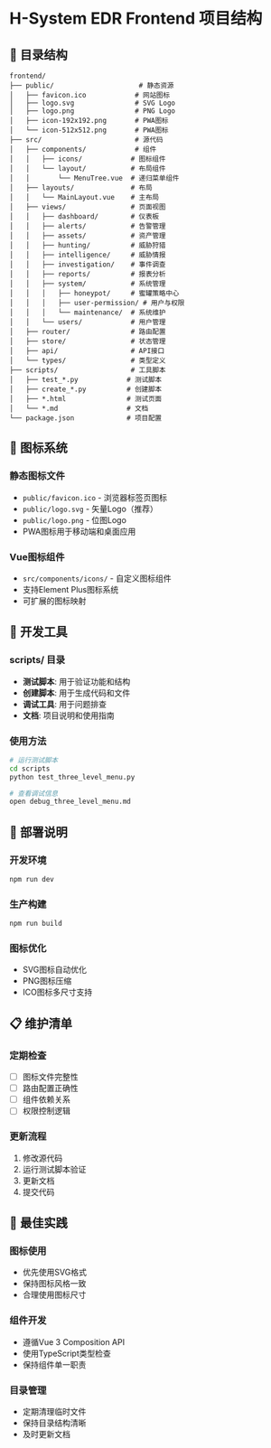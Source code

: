 # H-System EDR Frontend 项目结构

## 📁 目录结构

```
frontend/
├── public/                     # 静态资源
│   ├── favicon.ico            # 网站图标
│   ├── logo.svg               # SVG Logo
│   ├── logo.png               # PNG Logo
│   ├── icon-192x192.png       # PWA图标
│   └── icon-512x512.png       # PWA图标
├── src/                       # 源代码
│   ├── components/            # 组件
│   │   ├── icons/            # 图标组件
│   │   └── layout/           # 布局组件
│   │       └── MenuTree.vue  # 递归菜单组件
│   ├── layouts/              # 布局
│   │   └── MainLayout.vue    # 主布局
│   ├── views/                # 页面视图
│   │   ├── dashboard/        # 仪表板
│   │   ├── alerts/           # 告警管理
│   │   ├── assets/           # 资产管理
│   │   ├── hunting/          # 威胁狩猎
│   │   ├── intelligence/     # 威胁情报
│   │   ├── investigation/    # 事件调查
│   │   ├── reports/          # 报表分析
│   │   ├── system/           # 系统管理
│   │   │   ├── honeypot/     # 蜜罐策略中心
│   │   │   ├── user-permission/ # 用户与权限
│   │   │   └── maintenance/  # 系统维护
│   │   └── users/            # 用户管理
│   ├── router/               # 路由配置
│   ├── store/                # 状态管理
│   ├── api/                  # API接口
│   └── types/                # 类型定义
├── scripts/                  # 工具脚本
│   ├── test_*.py            # 测试脚本
│   ├── create_*.py          # 创建脚本
│   ├── *.html               # 测试页面
│   └── *.md                 # 文档
└── package.json             # 项目配置
```

## 🎨 图标系统

### 静态图标文件
- `public/favicon.ico` - 浏览器标签页图标
- `public/logo.svg` - 矢量Logo（推荐）
- `public/logo.png` - 位图Logo
- PWA图标用于移动端和桌面应用

### Vue图标组件
- `src/components/icons/` - 自定义图标组件
- 支持Element Plus图标系统
- 可扩展的图标映射

## 🔧 开发工具

### scripts/ 目录
- **测试脚本**: 用于验证功能和结构
- **创建脚本**: 用于生成代码和文件
- **调试工具**: 用于问题排查
- **文档**: 项目说明和使用指南

### 使用方法
```bash
# 运行测试脚本
cd scripts
python test_three_level_menu.py

# 查看调试信息
open debug_three_level_menu.md
```

## 🚀 部署说明

### 开发环境
```bash
npm run dev
```

### 生产构建
```bash
npm run build
```

### 图标优化
- SVG图标自动优化
- PNG图标压缩
- ICO图标多尺寸支持

## 📋 维护清单

### 定期检查
- [ ] 图标文件完整性
- [ ] 路由配置正确性
- [ ] 组件依赖关系
- [ ] 权限控制逻辑

### 更新流程
1. 修改源代码
2. 运行测试脚本验证
3. 更新文档
4. 提交代码

## 🎯 最佳实践

### 图标使用
- 优先使用SVG格式
- 保持图标风格一致
- 合理使用图标尺寸

### 组件开发
- 遵循Vue 3 Composition API
- 使用TypeScript类型检查
- 保持组件单一职责

### 目录管理
- 定期清理临时文件
- 保持目录结构清晰
- 及时更新文档
